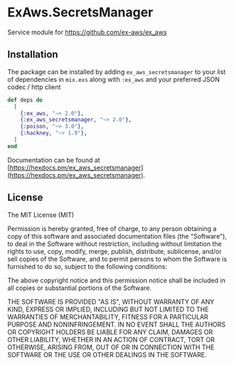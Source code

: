 # ExAws.SecretsManager

Service module for https://github.com/ex-aws/ex_aws

## Installation

The package can be installed by adding `ex_aws_secretsmanager` to your list of 
dependencies in `mix.exs` along with `:ex_aws` and your preferred JSON 
codec / http client

```elixir
def deps do
  [
    {:ex_aws, "~> 2.0"},
    {:ex_aws_secretsmanager, "~> 2.0"},
    {:poison, "~> 3.0"},
    {:hackney, "~> 1.9"},
  ]
end
```

Documentation can be found at [https://hexdocs.pm/ex_aws_secretsmanager](https://hexdocs.pm/ex_aws_secretsmanager).

## License

The MIT License (MIT)

Permission is hereby granted, free of charge, to any person obtaining a copy
of this software and associated documentation files (the "Software"), to deal
in the Software without restriction, including without limitation the rights
to use, copy, modify, merge, publish, distribute, sublicense, and/or sell
copies of the Software, and to permit persons to whom the Software is
furnished to do so, subject to the following conditions:

The above copyright notice and this permission notice shall be included in
all copies or substantial portions of the Software.

THE SOFTWARE IS PROVIDED "AS IS", WITHOUT WARRANTY OF ANY KIND, EXPRESS OR
IMPLIED, INCLUDING BUT NOT LIMITED TO THE WARRANTIES OF MERCHANTABILITY,
FITNESS FOR A PARTICULAR PURPOSE AND NONINFRINGEMENT. IN NO EVENT SHALL THE
AUTHORS OR COPYRIGHT HOLDERS BE LIABLE FOR ANY CLAIM, DAMAGES OR OTHER
LIABILITY, WHETHER IN AN ACTION OF CONTRACT, TORT OR OTHERWISE, ARISING FROM,
OUT OF OR IN CONNECTION WITH THE SOFTWARE OR THE USE OR OTHER DEALINGS IN
THE SOFTWARE.
